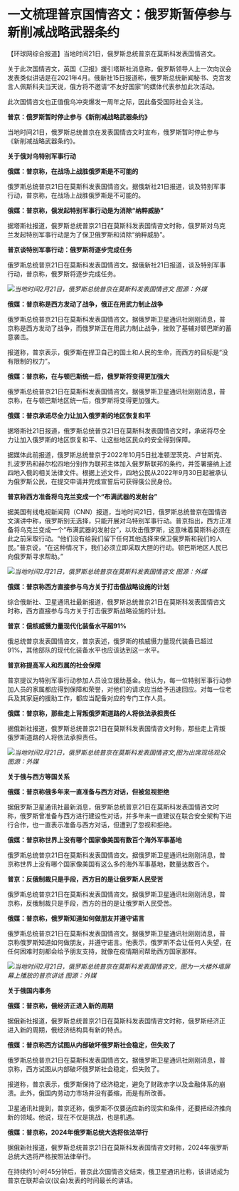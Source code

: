 # 一文梳理普京国情咨文：俄罗斯暂停参与新削减战略武器条约

【环球网综合报道】当地时间21日，俄罗斯总统普京在莫斯科发表国情咨文。

关于此次国情咨文，英国《卫报》援引塔斯社消息称，俄罗斯领导人上一次向议会发表类似讲话是在2021年4月。俄新社15日报道称，俄罗斯总统新闻秘书、克宫发言人佩斯科夫当天说，俄方将不邀请“不友好国家”的媒体代表参加此次活动。

此次国情咨文也正值俄乌冲突爆发一周年之际，因此备受国际社会关注。

**普京：俄罗斯暂时停止参与《新削减战略武器条约》**

当地时间21日，俄罗斯总统普京在发表国情咨文时宣布，俄罗斯暂时停止参与《新削减战略武器条约》。

**关于俄对乌特别军事行动**

**俄媒：普京称，在战场上战胜俄罗斯是不可能的**

俄罗斯总统普京21日在莫斯科发表国情咨文。据俄新社21日报道，谈及特别军事行动，普京称，在战场上战胜俄罗斯是不可能的。

**俄媒：普京称，俄发起特别军事行动是为消除“纳粹威胁”**

据塔斯社报道，俄罗斯总统普京21日在莫斯科发表国情咨文时称，俄罗斯对乌克兰发起特别军事行动是为了保卫俄罗斯和消除“纳粹威胁”。

**普京谈特别军事行动：俄罗斯将逐步完成任务**

俄罗斯总统普京21日在莫斯科发表国情咨文。据俄新社21日报道，谈及特别军事行动，普京称，俄罗斯将逐步完成任务。

![](https://inews.gtimg.com/newsapp_bt/0/15679941114/1000)_当地时间2月21日，俄罗斯总统普京在莫斯科发表国情咨文
图源：外媒_

**俄媒：普京称是西方发动了战争，俄正在用武力制止战争**

俄罗斯总统普京21日在莫斯科发表国情咨文。据俄罗斯卫星通讯社刚刚消息，普京称是西方发动了战争，而俄罗斯正在用武力制止战争，挫败了基辅对顿巴斯的蓄意袭击。

报道称，普京表示，俄罗斯在捍卫自己的国土和人民的生命，而西方的目标是“没有限制的权力”。

**俄媒：普京称，在与顿巴斯统一后，俄罗斯将变得更加强大**

俄罗斯总统普京21日在莫斯科发表国情咨文。据俄罗斯卫星通讯社刚刚消息，普京称，在与顿巴斯地区统一后，俄罗斯将变得更加强大。

**俄媒：普京承诺尽全力让加入俄罗斯的地区恢复和平**

据塔斯社21日报道，俄罗斯总统普京21日在莫斯科发表国情咨文时，承诺将尽全力让加入俄罗斯的地区恢复和平、让这些地区民众的安全得到保障。

据媒体此前报道，俄罗斯总统普京于2022年10月5日批准顿涅茨克、卢甘斯克、扎波罗热和赫尔松四地分别作为联邦主体加入俄罗斯联邦的条约，并签署接纳上述四地入俄的相关法律文件。根据上述文件，四地公民从2022年9月30日起被承认为俄罗斯公民，在提交申请并完成宣誓后可获得俄公民身份。

**普京称西方准备将乌克兰变成一个“布满武器的发射台”**

据美国有线电视新闻网（CNN）报道，当地时间21日，俄罗斯总统普京在国情咨文演讲中称，俄罗斯别无选择，只能开展对乌特别军事行动。普京指出，西方正准备将乌克兰变成一个“布满武器的发射台”，以攻击俄罗斯，这意味着莫斯科必须在此之前采取行动。“他们没有给我们留下任何其他选择来保卫俄罗斯和我们的人民。”普京说，“在这种情况下，我们必须立即采取大胆的行动。顿巴斯地区人民已向俄罗斯寻求帮助。”

![](https://inews.gtimg.com/newsapp_bt/0/15679941110/1000)_当地时间2月21日，俄罗斯总统普京在莫斯科发表国情咨文
图源：外媒_

**俄媒：普京称西方直接参与乌方关于打击俄战略设施的计划**

综合俄新社、卫星通讯社最新报道，俄罗斯总统普京21日在莫斯科发表国情咨文时称，西方直接参与乌方关于打击俄罗斯战略设施的计划。

**普京：俄核威慑力量现代化装备水平超91%**

俄总统普京发表国情咨文，普京表述，俄罗斯的核威慑力量现代装备已超过91%，其他部队的现代化装备水平也应该达到这一水平。

**普京称提高军人和烈属的社会保障**

普京提议为特别军事行动参加人员设立援助基金。他认为，每一位特别军事行动参加人员的家属都应得到保障和荣誉，对他们的请求应当给予迅速回应。对每一位老兵及其家庭的援助工作，都应当配备对应的专门工作人员。

**俄媒：普京称，那些走上背叛俄罗斯道路的人将依法承担责任**

据俄新社报道，俄罗斯总统普京21日在莫斯科发表国情咨文时称，那些走上背叛俄罗斯道路的人将依法承担责任。

![](https://inews.gtimg.com/newsapp_bt/0/15679941117/1000)_当地时间2月21日，俄罗斯总统普京在莫斯科发表国情咨文,图为出席现场观众
图源：外媒_

**关于俄与西方等国关系**

**俄媒：普京称俄多年来一直准备与西方对话，但被忽视拒绝**

据俄罗斯卫星通讯社最新消息，俄罗斯总统普京21日在莫斯科发表国情咨文时称，俄罗斯曾准备与西方进行建设性对话，并多年来一直建议在联合安全架构下进行合作，也一直表示准备与西方对话，但遭到了忽视和拒绝。

**俄媒：普京称世界上没有哪个国家像美国有数百个海外军事基地**

俄罗斯总统普京21日在莫斯科发表国情咨文。据俄罗斯卫星通讯社刚刚消息，普京称世界上没有哪个国家像美国有这么多的海外军事基地，数量达数百个。

**普京：反俄制裁只是手段，西方目的是让俄罗斯人民受苦**

俄罗斯总统普京21日在莫斯科发表国情咨文。据俄罗斯卫星通讯社刚刚消息，普京称，反俄制裁只是手段，西方的目的是让俄罗斯人民受苦。

**俄媒：普京称，俄罗斯知道如何做朋友并遵守诺言**

俄罗斯总统普京21日在莫斯科发表国情咨文。据俄罗斯卫星通讯社刚刚消息，普京称俄罗斯知道如何做朋友，并遵守诺言。他表示，俄罗斯不会让任何人失望，在任何困难时刻都会给予朋友支持，就像在疫情期间帮助西方国家那样。

![](https://inews.gtimg.com/newsapp_bt/0/15679941106/1000)_当地时间2月21日，俄罗斯总统普京在莫斯科发表国情咨文，图为一大楼外墙屏幕上播放的普京讲话
图源：外媒_

**关于俄国内事务**

**俄媒：普京称，俄经济正进入新的周期**

据俄新社报道，俄罗斯总统普京21日在莫斯科发表国情咨文时称，俄罗斯经济正进入新的周期，俄经济结构具有新的特点。

**俄媒：普京称西方试图从内部破坏俄罗斯社会稳定，但失败了**

俄罗斯总统普京21日在莫斯科发表国情咨文。据俄罗斯卫星通讯社刚刚消息，普京称，西方试图从内部破坏俄罗斯社会稳定，但失败了。

报道称，普京表示，俄罗斯保持了经济稳定，避免了财政赤字以及金融体系的崩溃。此外，俄国内劳动力市场并没有萎缩，而是有所改善。

卫星通讯社提到，普京还称，俄罗斯不仅要适应新的现实和条件，还要把经济推向新的领域。他说，现在不仅是挑战，也是机遇。

**俄媒：普京称，2024年俄罗斯总统大选将依法举行**

据俄新社报道，俄罗斯总统普京21日在莫斯科发表国情咨文时称，2024年俄罗斯总统大选将严格按照法律举行。

在持续约1小时45分钟后，普京此次国情咨文结束，俄卫星通讯社称，该讲话成为普京在联邦会议(议会)发表的时间最长的讲话。

